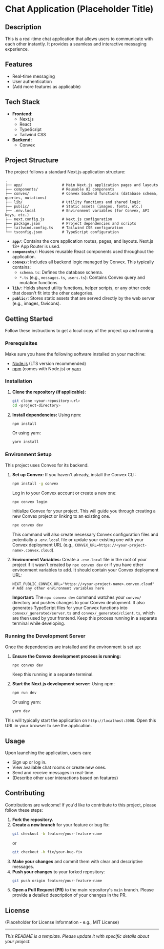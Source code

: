 # Chat Application (Placeholder Title)

## Description

This is a real-time chat application that allows users to communicate with each other instantly. It provides a seamless and interactive messaging experience.

## Features

- Real-time messaging
- User authentication
- (Add more features as applicable)

## Tech Stack

- **Frontend:**
  - Next.js
  - React
  - TypeScript
  - Tailwind CSS
- **Backend:**
  - Convex

## Project Structure

The project follows a standard Next.js application structure:

```
.
├── app/                  # Main Next.js application pages and layouts
├── components/           # Reusable UI components
├── convex/               # Convex backend functions (database schema, queries, mutations)
├── lib/                  # Utility functions and shared logic
├── public/               # Static assets (images, fonts, etc.)
├── .env.local            # Environment variables (for Convex, API keys, etc.)
├── next.config.js        # Next.js configuration
├── package.json          # Project dependencies and scripts
├── tailwind.config.ts    # Tailwind CSS configuration
└── tsconfig.json         # TypeScript configuration
```

- **`app/`**: Contains the core application routes, pages, and layouts. Next.js 13+ App Router is used.
- **`components/`**: Houses reusable React components used throughout the application.
- **`convex/`**: Includes all backend logic managed by Convex. This typically contains:
    - `schema.ts`: Defines the database schema.
    - `*.ts` (e.g., `messages.ts`, `users.ts`): Contains Convex query and mutation functions.
- **`lib/`**: Holds shared utility functions, helper scripts, or any other code that doesn't fit into the other categories.
- **`public/`**: Stores static assets that are served directly by the web server (e.g., images, favicons).

## Getting Started

Follow these instructions to get a local copy of the project up and running.

### Prerequisites

Make sure you have the following software installed on your machine:

- [Node.js](https://nodejs.org/) (LTS version recommended)
- [npm](https://www.npmjs.com/) (comes with Node.js) or [yarn](https://yarnpkg.com/)

### Installation

1.  **Clone the repository (if applicable):**
    ```bash
    git clone <your-repository-url>
    cd <project-directory>
    ```

2.  **Install dependencies:**
    Using npm:
    ```bash
    npm install
    ```
    Or using yarn:
    ```bash
    yarn install
    ```

### Environment Setup

This project uses Convex for its backend.

1.  **Set up Convex:**
    If you haven't already, install the Convex CLI:
    ```bash
    npm install -g convex
    ```
    Log in to your Convex account or create a new one:
    ```bash
    npx convex login
    ```
    Initialize Convex for your project. This will guide you through creating a new Convex project or linking to an existing one.
    ```bash
    npx convex dev
    ```
    This command will also create necessary Convex configuration files and potentially a `.env.local` file or update your existing one with your Convex deployment URL (e.g., `CONVEX_URL=https://<your-project-name>.convex.cloud`).

2.  **Environment Variables:**
    Create a `.env.local` file in the root of your project if it wasn't created by `npx convex dev` or if you have other environment variables to add.
    It should contain your Convex deployment URL:
    ```env
    NEXT_PUBLIC_CONVEX_URL="https://<your-project-name>.convex.cloud"
    # Add any other environment variables here
    ```
    **Important:** The `npx convex dev` command watches your `convex/` directory and pushes changes to your Convex deployment. It also generates TypeScript files for your Convex functions into `convex/_generated/server.ts` and `convex/_generated/client.ts`, which are then used by your frontend. Keep this process running in a separate terminal while developing.

### Running the Development Server

Once the dependencies are installed and the environment is set up:

1.  **Ensure the Convex development process is running:**
    ```bash
    npx convex dev
    ```
    Keep this running in a separate terminal.

2.  **Start the Next.js development server:**
    Using npm:
    ```bash
    npm run dev
    ```
    Or using yarn:
    ```bash
    yarn dev
    ```

This will typically start the application on `http://localhost:3000`. Open this URL in your browser to see the application.

## Usage

Upon launching the application, users can:
- Sign up or log in.
- View available chat rooms or create new ones.
- Send and receive messages in real-time.
- (Describe other user interactions based on features)

## Contributing

Contributions are welcome! If you'd like to contribute to this project, please follow these steps:

1.  **Fork the repository.**
2.  **Create a new branch** for your feature or bug fix:
    ```bash
    git checkout -b feature/your-feature-name
    ```
    or
    ```bash
    git checkout -b fix/your-bug-fix
    ```
3.  **Make your changes** and commit them with clear and descriptive messages.
4.  **Push your changes** to your forked repository:
    ```bash
    git push origin feature/your-feature-name
    ```
5.  **Open a Pull Request (PR)** to the main repository's `main` branch. Please provide a detailed description of your changes in the PR.

## License

(Placeholder for License Information - e.g., MIT License)

---

*This README is a template. Please update it with specific details about your project.*
